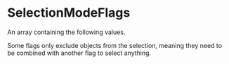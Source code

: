# SelectionModeFlags

An array containing the following values.

Some flags only exclude objects from the selection, meaning they need to be combined with another flag to select anything.

